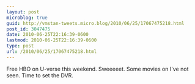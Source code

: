 ```yaml
---
layout: post
microblog: true
guid: http://vmstan-tweets.micro.blog/2010/06/25/17067475218.html
post_id: 3047475
date: 2010-06-25T22:16:39-0600
lastmod: 2010-06-25T22:16:39-0600
type: post
url: /2010/06/25/17067475218.html
---
```

Free HBO on U-verse this weekend. Sweeeeet. Some movies on I've not seen. Time to set the DVR.
